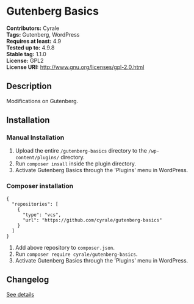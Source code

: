 # Gutenberg Basics #
**Contributors:**      Cyrale  
**Tags:**              Gutenberg, WordPress  
**Requires at least:** 4.9  
**Tested up to:**      4.9.8  
**Stable tag:**        1.1.0  
**License:**           GPL2  
**License URI:**       http://www.gnu.org/licenses/gpl-2.0.html  

## Description ##

Modifications on Gutenberg.

## Installation ##

### Manual Installation ###

1. Upload the entire `/gutenberg-basics` directory to the `/wp-content/plugins/` directory.
2. Run `composer insall` inside the plugin directory.
3. Activate Gutenberg Basics through the 'Plugins' menu in WordPress.

### Composer installation

```
{
  "repositories": [
    {
      "type": "vcs",
      "url": "https://github.com/cyrale/gutenberg-basics"
    }
  ]
}
```

1. Add above repository to `composer.json`.
2. Run `composer require cyrale/gutenberg-basics`.
3. Activate Gutenberg Basics through the 'Plugins' menu in WordPress.

## Changelog ##

[See details](https://github.com/cyrale/gutenberg-basics/blob/master/CHANGELOG.md)
